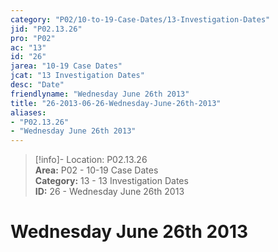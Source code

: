 ```yaml
---  
category: "P02/10-to-19-Case-Dates/13-Investigation-Dates"  
jid: "P02.13.26"  
pro: "P02"  
ac: "13"  
id: "26"  
jarea: "10-19 Case Dates"  
jcat: "13 Investigation Dates"  
desc: "Date"  
friendlyname: "Wednesday June 26th 2013"  
title: "26-2013-06-26-Wednesday-June-26th-2013"  
aliases:   
- "P02.13.26"  
- "Wednesday June 26th 2013"  
---  
```

>[!info]- Location: P02.13.26  
>**Area:** P02 - 10-19 Case Dates  
>**Category:** 13 - 13 Investigation Dates  
>**ID:** 26 - Wednesday June 26th 2013  
  
# Wednesday June 26th 2013  
